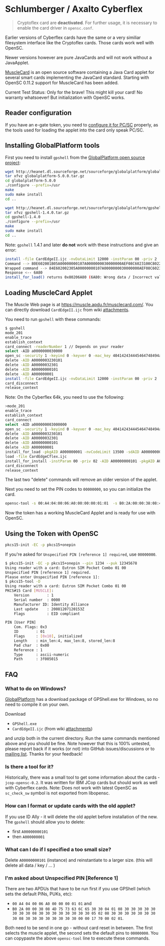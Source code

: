 # Schlumberger / Axalto Cyberflex

> Cryptoflex card are **deactivated**. For further usage, it is necessary to enable the card driver in `opensc.conf`.

Earlier versions of Cyberflex cards have the same or a very similiar filesystem interface like the Cryptoflex cards.
Those cards work well with OpenSC.

Newer versions however are pure JavaCards and will not work without a JavaApplet.

[MuscleCard](http://www.musclecard.com/) is an open source software containing a Java Card applet for several smart cards
implementing the JavaCard standard. Starting with OpenSC 0.11.2 support for MuscleCard has been added.

Current Test Status: Only for the brave! This might kill your card! No warranty whatsoever! But initialization with OpenSC works.

## Reader configuration

If you have an e-gate token, you need to [configure it for PC/SC](Using-Schlumberger-e-gate-on-Linux) properly, as the tools used for loading the applet into the card only speak PC/SC.

## Installing GlobalPlatform tools

First you need to install `gpshell` from the [GlobalPlatform open source project](http://sourceforge.net/projects/globalplatform/):

```sh
wget http://heanet.dl.sourceforge.net/sourceforge/globalplatform/globalplatform-5.0.0.tar.gz
tar xfvz globalplatform-5.0.0.tar.gz
cd globalplatform-5.0.0
./configure --prefix=/usr
make
sudo make install
cd ..

wget http://heanet.dl.sourceforge.net/sourceforge/globalplatform/gpshell-1.4.0.tar.gz
tar xfvz gpshell-1.4.0.tar.gz
cd gpshell-1.4.0
./configure --prefix=/usr
make
sudo make install
cd ..
```

Note: `gpshell` 1.4.1 and later **do not** work with these instructions and give an error:

```sh
install -file CardEdgeII.ijc -nvDataLimit 12000 -instParam 00 -priv 2
Command --> 80E602001B05A00000000107A0000000030000000AEF08C6023100C8022EE00000
Wrapped command --> 84E602002305A00000000107A0000000030000000AEF08C6023100C8022EE0002C197064B44B6AC700
Response <-- 6A80
install_for_load() returns 0x80206A80 (6A80: Wrong data / Incorrect values in command data.)
```

## Loading MuscleCard Applet

The Muscle Web page is at <https://muscle.apdu.fr/musclecard.com/>. You can directly download `CardEdgeII.ijc` from wiki [attachments](./attachments/wiki/Cyberflex/CardEdgeII.ijc).

You need to run `gpshell` with these commands:

```sh
$ gpshell
mode_201
enable_trace
establish_context
card_connect -readerNumber 1 // Depends on your reader
select -AID a0000000030000
open_sc -security 1 -keyind 0 -keyver 0 -mac_key 404142434445464748494a4b4c4d4e4f -enc_key 404142434445464748494a4b4c4d4e4f // Open secure channel
delete -AID A0000003230101
delete -AID A00000032301
delete -AID A00000000101
delete -AID A000000001
install -file CardEdgeII.ijc -nvDataLimit 12000 -instParam 00 -priv 2
card_disconnect
release_context
```

Note:  On the Cyberflex 64k, you need to use the following:

```sh
>mode_201
enable_trace
establish_context
card_connect
select -AID a000000003000000
open_sc -security 1 -keyind 0 -keyver 0 -mac_key 404142434445464748494a4b4c4d4e4f -enc_key 404142434445464748494a4b4c4d4e4f 
delete -AID A0000003230101
delete -AID A00000032301
delete -AID A00000000101
delete -AID A000000001
install_for_load -pkgAID A000000001 -nvCodeLimit 13500 -sdAID A000000003000000
load -file CardEdgeCflex.ijc
install_for_install -instParam 00 -priv 02 -AID A00000000101 -pkgAID A000000001 -instAID A00000000101 -nvDataLimit 12000
card_disconnect
release_context
```

The last two "delete" commands will remove an older version of the applet.

Next you need to set the PIN codes to `00000000`, so you can initialize the card.

```sh
opensc-tool -s 00:A4:04:00:06:A0:00:00:00:01:01  -s B0:2A:00:00:38:08:4D:75:73:63:6C:65:30:30:04:01:08:30:30:30:30:30:30:30:30:08:30:30:30:30:30:30:30:30:05:02:08:30:30:30:30:30:30:30:30:08:30:30:30:30:30:30:30:30:00:00:17:70:00:02:01
```

Now the token has a working MuscleCard Applet and is ready for use with OpenSC.

## Using the Token with OpenSC

```sh
pkcs15-init -EC -p pkcs15+onepin
```

If you're asked for `Unspecified PIN [reference 1] required`, use `00000000`.

```sh
$ pkcs15-init -EC -p pkcs15+onepin --pin 1234 --puk 12345678
Using reader with a card: Eutron SIM Pocket Combo 01 00
Unspecified PIN [reference 1] required.
Please enter Unspecified PIN [reference 1]: 
$ pkcs15-tool -D
Using reader with a card: Eutron SIM Pocket Combo 01 00
PKCS#15 Card [MUSCLE]:
    Version        : 1
    Serial number  : 0000
    Manufacturer ID: Identity Alliance
    Last update    : 20081207120153Z
    Flags          : EID compliant

PIN [User PIN]
    Com. Flags: 0x3
    ID        : 01
    Flags     : [0x10], initialized
    Length    : min_len:4, max_len:8, stored_len:8
    Pad char  : 0x00
    Reference : 1
    Type      : ascii-numeric
    Path      : 3f005015
```

## FAQ

### What to do on Windows?

[GlobalPlatform](http://sourceforge.net/projects/globalplatform) has a download package of GPShell.exe for Windows, so no need to compile it on your own.

Download

* `GPShell.exe`
* `CardEdgeII.ijc` (from wiki [attachments](./attachments/wiki/Cyberflex/CardEdgeII.ijc))

and unzip both in the current directory. Run the same commands mentioned above and you should be fine. Note however that this is 100% untested,
please report back if it works (or not) into GitHub issues/discussions or to [mailing list](Mailing-lists). Thanks for your feedback!

### Is there a tool for it?

Historically, there was a small tool to get some information about the cards - `jcop-opensc-0.2`.
It was written for IBM JCop cards but should work as well with Cyberflex cards.
Note: Does not work with latest OpenSC as `sc_check_sw` symbol is not exported from libopensc.

### How can I format or update cards with the old applet?

If you use ID Ally - it will delete the old applet before installation of the new. The `gpshell` should allow you to delete:

* first `A00000000101`
* then `A000000001`

### What can I do if I specified a too small size?

Delete `A00000000101` (instance) and reinstantiate to a larger size.
(this will delete all data / key / ... )

### I'm asked about Unspecified PIN [Reference 1]

There are two APDUs that have to be run first if you use GPShell (which sets the default PINs, PUKs, etc):

* `00 A4 04 00 06 A0 00 00 00 01 01` and
* `B0 2A 00 00 38 08 4D 75 73 63 6C 65 30 30 04 01 08 30 30 30 30 30 30 30 30 08 30 30 30 30 30 30 30 30 05 02 08 30 30 30 30 30 30 30 30 08 30 30 30 30 30 30 30 30 00 00 17 70 00 02 01`.

Both need to be send in one go - without card reset in between. The first selects the muscle applet, the second sets the default pins to `00000000`. You can copypaste the above `opensc-tool` line to execute these commands.
